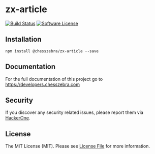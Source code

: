 # zx-article

[![Build Status][ico-travis]][link-travis]
[![Software License][ico-license]](LICENSE.md)

## Installation
```
npm install @chesszebra/zx-article --save
```

## Documentation

For the full documentation of this project go to https://developers.chesszebra.com

## Security

If you discover any security related issues, please report them via [HackerOne][link-hackerone].

## License

The MIT License (MIT). Please see [License File](LICENSE.md) for more information.

[ico-license]: https://img.shields.io/badge/license-MIT-brightgreen.svg?style=flat-square
[ico-travis]: https://img.shields.io/travis/chesszebra/zx-article/master.svg?style=flat-square

[link-travis]: https://travis-ci.org/chesszebra/zx-article
[link-hackerone]: https://hackerone.com/chesszebra
